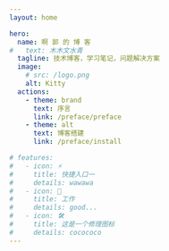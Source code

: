 ```yaml
---
layout: home

hero:
  name: 啊 郭 的 博 客
#   text: 木木文水青
  tagline: 技术博客，学习笔记，问题解决方案
  image:
    # src: /logo.png
    alt: Kitty
  actions:
    - theme: brand
      text: 序言
      link: /preface/preface
    - theme: alt
      text: 博客搭建
      link: /preface/install

# features:
#   - icon: ⚡️
#     title: 快捷入口一
#     details: wawawa
#   - icon: 🖖
#     title: 工作
#     details: good...
#   - icon: 🛠️
#     title: 这是一个修理图标
#     details: cocococo
---
```



